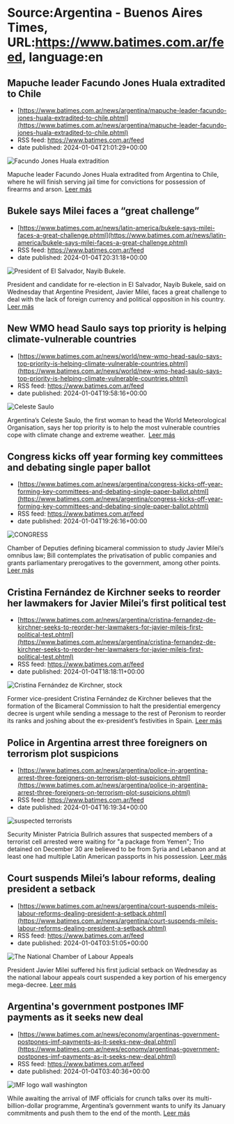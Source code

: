 # Source:Argentina - Buenos Aires Times, URL:https://www.batimes.com.ar/feed, language:en

## Mapuche leader Facundo Jones Huala extradited to Chile
 - [https://www.batimes.com.ar/news/argentina/mapuche-leader-facundo-jones-huala-extradited-to-chile.phtml](https://www.batimes.com.ar/news/argentina/mapuche-leader-facundo-jones-huala-extradited-to-chile.phtml)
 - RSS feed: https://www.batimes.com.ar/feed
 - date published: 2024-01-04T21:01:29+00:00

<p><img alt="Facundo Jones Huala extradition" src="https://fotos.perfil.com/2024/01/04/trim/540/304/facundo-jones-huala-extradition-1731843.jpg" /></p>Mapuche leader Facundo Jones Huala extradited from Argentina to Chile, where he will finish serving jail time for convictions for possession of firearms and arson. <a href="https://www.batimes.com.ar/news/argentina/mapuche-leader-facundo-jones-huala-extradited-to-chile.phtml">Leer más</a>

## Bukele says Milei faces a “great challenge”
 - [https://www.batimes.com.ar/news/latin-america/bukele-says-milei-faces-a-great-challenge.phtml](https://www.batimes.com.ar/news/latin-america/bukele-says-milei-faces-a-great-challenge.phtml)
 - RSS feed: https://www.batimes.com.ar/feed
 - date published: 2024-01-04T20:31:18+00:00

<p><img alt="President of El Salvador, Nayib Bukele." src="https://fotos.perfil.com/2024/01/04/trim/540/304/president-of-el-salvador-nayib-bukele-1731830.jpg" /></p>President and candidate for re-election in El Salvador, Nayib Bukele, said on Wednesday that Argentine President, Javier Milei, faces a great challenge to deal with the lack of foreign currency and political opposition in his country. <a href="https://www.batimes.com.ar/news/latin-america/bukele-says-milei-faces-a-great-challenge.phtml">Leer más</a>

## New WMO head Saulo says top priority is helping climate-vulnerable countries
 - [https://www.batimes.com.ar/news/world/new-wmo-head-saulo-says-top-priority-is-helping-climate-vulnerable-countries.phtml](https://www.batimes.com.ar/news/world/new-wmo-head-saulo-says-top-priority-is-helping-climate-vulnerable-countries.phtml)
 - RSS feed: https://www.batimes.com.ar/feed
 - date published: 2024-01-04T19:58:16+00:00

<p><img alt="Celeste Saulo" src="https://fotos.perfil.com/2023/06/03/trim/540/304/celeste-saulo-1581538.jpg" /></p>Argentina’s Celeste Saulo, the first woman to head the World Meteorological Organisation, says her top priority is to help the most vulnerable countries cope with climate change and extreme weather. 
 <a href="https://www.batimes.com.ar/news/world/new-wmo-head-saulo-says-top-priority-is-helping-climate-vulnerable-countries.phtml">Leer más</a>

## Congress kicks off year forming key committees and debating single paper ballot
 - [https://www.batimes.com.ar/news/argentina/congress-kicks-off-year-forming-key-committees-and-debating-single-paper-ballot.phtml](https://www.batimes.com.ar/news/argentina/congress-kicks-off-year-forming-key-committees-and-debating-single-paper-ballot.phtml)
 - RSS feed: https://www.batimes.com.ar/feed
 - date published: 2024-01-04T19:26:16+00:00

<p><img alt="CONGRESS" src="https://fotos.perfil.com/2023/07/31/trim/540/304/congress-1621458.jpg" /></p>Chamber of Deputies defining bicameral commission to study Javier Milei’s omnibus law; Bill contemplates the privatisation of public companies and grants parliamentary prerogatives to the government, among other points.
 <a href="https://www.batimes.com.ar/news/argentina/congress-kicks-off-year-forming-key-committees-and-debating-single-paper-ballot.phtml">Leer más</a>

## Cristina Fernández de Kirchner seeks to reorder her lawmakers for Javier Milei’s first political test
 - [https://www.batimes.com.ar/news/argentina/cristina-fernandez-de-kirchner-seeks-to-reorder-her-lawmakers-for-javier-mileis-first-political-test.phtml](https://www.batimes.com.ar/news/argentina/cristina-fernandez-de-kirchner-seeks-to-reorder-her-lawmakers-for-javier-mileis-first-political-test.phtml)
 - RSS feed: https://www.batimes.com.ar/feed
 - date published: 2024-01-04T18:18:11+00:00

<p><img alt="Cristina Fernández de Kirchner, stock" src="https://fotos.perfil.com/2024/01/04/trim/540/304/cristina-fernandez-de-kirchner-stock-1731659.jpg" /></p>Former vice-president Cristina Fernández de Kirchner believes that the formation of the Bicameral Commission to halt the presidential emergency decree is urgent while sending a message to the rest of Peronism to reorder its ranks and joshing about the ex-president’s festivities in Spain.  <a href="https://www.batimes.com.ar/news/argentina/cristina-fernandez-de-kirchner-seeks-to-reorder-her-lawmakers-for-javier-mileis-first-political-test.phtml">Leer más</a>

## Police in Argentina arrest three foreigners on terrorism plot suspicions
 - [https://www.batimes.com.ar/news/argentina/police-in-argentina-arrest-three-foreigners-on-terrorism-plot-suspicions.phtml](https://www.batimes.com.ar/news/argentina/police-in-argentina-arrest-three-foreigners-on-terrorism-plot-suspicions.phtml)
 - RSS feed: https://www.batimes.com.ar/feed
 - date published: 2024-01-04T16:19:34+00:00

<p><img alt="suspected terrorists" src="https://fotos.perfil.com/2024/01/04/trim/540/304/suspected-terrorists-1731555.jpg" /></p>Security Minister Patricia Bullrich assures that suspected members of a terrorist cell arrested were waiting for "a package from Yemen"; Trio detained on December 30 are believed to be from Syria and Lebanon and at least one had multiple Latin American passports in his possession. <a href="https://www.batimes.com.ar/news/argentina/police-in-argentina-arrest-three-foreigners-on-terrorism-plot-suspicions.phtml">Leer más</a>

## Court suspends Milei’s labour reforms, dealing president a setback
 - [https://www.batimes.com.ar/news/argentina/court-suspends-mileis-labour-reforms-dealing-president-a-setback.phtml](https://www.batimes.com.ar/news/argentina/court-suspends-mileis-labour-reforms-dealing-president-a-setback.phtml)
 - RSS feed: https://www.batimes.com.ar/feed
 - date published: 2024-01-04T03:51:05+00:00

<p><img alt="The National Chamber of Labour Appeals" src="https://fotos.perfil.com/2024/01/04/trim/540/304/the-national-chamber-of-labour-appeals-1731302.jpg" /></p>President Javier Milei suffered his first judicial setback on Wednesday as the national labour appeals court suspended a key portion of his emergency mega-decree. <a href="https://www.batimes.com.ar/news/argentina/court-suspends-mileis-labour-reforms-dealing-president-a-setback.phtml">Leer más</a>

## Argentina's government postpones IMF payments as it seeks new deal
 - [https://www.batimes.com.ar/news/economy/argentinas-government-postpones-imf-payments-as-it-seeks-new-deal.phtml](https://www.batimes.com.ar/news/economy/argentinas-government-postpones-imf-payments-as-it-seeks-new-deal.phtml)
 - RSS feed: https://www.batimes.com.ar/feed
 - date published: 2024-01-04T03:40:36+00:00

<p><img alt="IMF logo wall washington" src="https://fotos.perfil.com/2022/01/26/trim/540/304/imf-logo-wall-washington-1304156.jpg" /></p>While awaiting the arrival of IMF officials for crunch talks over its multi-billion-dollar programme, Argentina’s government wants to unify its January commitments and push them to the end of the month. <a href="https://www.batimes.com.ar/news/economy/argentinas-government-postpones-imf-payments-as-it-seeks-new-deal.phtml">Leer más</a>

